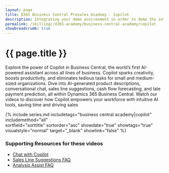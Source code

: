 ```yaml
---
layout: page
title: D365 Business Central Presales Academy - Copilot  
description: Integrating your demo environment in order to demo the integrated experience between Copilot in Business Central. 
permalink: /skilling//d365-academy/business-central-academy/copilot
showbreadcrumb: true
---
```


# {{ page.title }}

Explore the power of Copilot in Business Central, the world’s first AI-powered assistant across all lines of business. Copilot sparks creativity, boosts productivity, and eliminates tedious tasks for small and medium-sized organizations. Dive into AI-generated product descriptions, conversational chat, sales line suggestions, cash flow forecasting, and late payment prediction, all within Dynamics 365 Business Central. Watch our videos to discover how Copilot empowers your workforce with intuitive AI tools, saving time and driving sales

{% include series.md 
    includetags="business central academy|copilot" includemethod="all"  
    sortfield="sorttitle" sortorder="asc" showdate="true" showtags="true" 
    visualstyle="normal" target="_blank" showlink="false"
%}


### Supporting Resources for these videos

* <a href="https://learn.microsoft.com/en-us/dynamics365/business-central/chat-with-copilot" target="_blank">Chat with Copilot  
* <a href="https://learn.microsoft.com/en-us/dynamics365/business-central/faq-sales-suggest-sales-lines-with-copilot" target="_blank">Sales Line Suggestions FAQ
* <a href="https://learn.microsoft.com/en-us/dynamics365/business-central/faqs-analysis-assist" target="_blank">Analysis Assist FAQ
